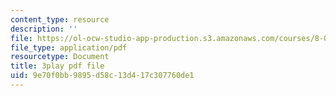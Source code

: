 ```yaml
---
content_type: resource
description: ''
file: https://ol-ocw-studio-app-production.s3.amazonaws.com/courses/8-06-quantum-physics-iii-spring-2018/9e70f0bb9895d58c13d417c307760de1_yg3NGFpZr4w.pdf
file_type: application/pdf
resourcetype: Document
title: 3play pdf file
uid: 9e70f0bb-9895-d58c-13d4-17c307760de1
---
```

